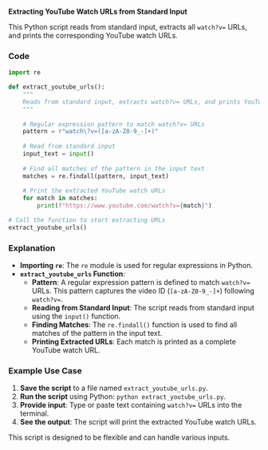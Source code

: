 **Extracting YouTube Watch URLs from Standard Input**

This Python script reads from standard input, extracts all `watch?v=` URLs, and prints the corresponding YouTube watch URLs.

### Code

```python
import re

def extract_youtube_urls():
    """
    Reads from standard input, extracts watch?v= URLs, and prints YouTube watch URLs.
    """
    
    # Regular expression pattern to match watch?v= URLs
    pattern = r"watch\?v=([a-zA-Z0-9_-]+)"
    
    # Read from standard input
    input_text = input()
    
    # Find all matches of the pattern in the input text
    matches = re.findall(pattern, input_text)
    
    # Print the extracted YouTube watch URLs
    for match in matches:
        print(f"https://www.youtube.com/watch?v={match}")

# Call the function to start extracting URLs
extract_youtube_urls()
```

### Explanation

- **Importing `re`**: The `re` module is used for regular expressions in Python.
- **`extract_youtube_urls` Function**:
  - **Pattern**: A regular expression pattern is defined to match `watch?v=` URLs. This pattern captures the video ID (`[a-zA-Z0-9_-]+`) following `watch?v=`.
  - **Reading from Standard Input**: The script reads from standard input using the `input()` function.
  - **Finding Matches**: The `re.findall()` function is used to find all matches of the pattern in the input text.
  - **Printing Extracted URLs**: Each match is printed as a complete YouTube watch URL.

### Example Use Case

1. **Save the script** to a file named `extract_youtube_urls.py`.
2. **Run the script** using Python: `python extract_youtube_urls.py`.
3. **Provide input**: Type or paste text containing `watch?v=` URLs into the terminal.
4. **See the output**: The script will print the extracted YouTube watch URLs.

This script is designed to be flexible and can handle various inputs.